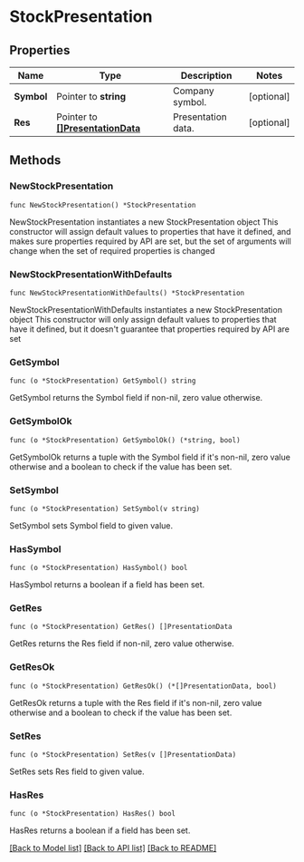 # StockPresentation

## Properties

Name | Type | Description | Notes
------------ | ------------- | ------------- | -------------
**Symbol** | Pointer to **string** | Company symbol. | [optional] 
**Res** | Pointer to [**[]PresentationData**](PresentationData.md) | Presentation data. | [optional] 

## Methods

### NewStockPresentation

`func NewStockPresentation() *StockPresentation`

NewStockPresentation instantiates a new StockPresentation object
This constructor will assign default values to properties that have it defined,
and makes sure properties required by API are set, but the set of arguments
will change when the set of required properties is changed

### NewStockPresentationWithDefaults

`func NewStockPresentationWithDefaults() *StockPresentation`

NewStockPresentationWithDefaults instantiates a new StockPresentation object
This constructor will only assign default values to properties that have it defined,
but it doesn't guarantee that properties required by API are set

### GetSymbol

`func (o *StockPresentation) GetSymbol() string`

GetSymbol returns the Symbol field if non-nil, zero value otherwise.

### GetSymbolOk

`func (o *StockPresentation) GetSymbolOk() (*string, bool)`

GetSymbolOk returns a tuple with the Symbol field if it's non-nil, zero value otherwise
and a boolean to check if the value has been set.

### SetSymbol

`func (o *StockPresentation) SetSymbol(v string)`

SetSymbol sets Symbol field to given value.

### HasSymbol

`func (o *StockPresentation) HasSymbol() bool`

HasSymbol returns a boolean if a field has been set.

### GetRes

`func (o *StockPresentation) GetRes() []PresentationData`

GetRes returns the Res field if non-nil, zero value otherwise.

### GetResOk

`func (o *StockPresentation) GetResOk() (*[]PresentationData, bool)`

GetResOk returns a tuple with the Res field if it's non-nil, zero value otherwise
and a boolean to check if the value has been set.

### SetRes

`func (o *StockPresentation) SetRes(v []PresentationData)`

SetRes sets Res field to given value.

### HasRes

`func (o *StockPresentation) HasRes() bool`

HasRes returns a boolean if a field has been set.


[[Back to Model list]](../README.md#documentation-for-models) [[Back to API list]](../README.md#documentation-for-api-endpoints) [[Back to README]](../README.md)


